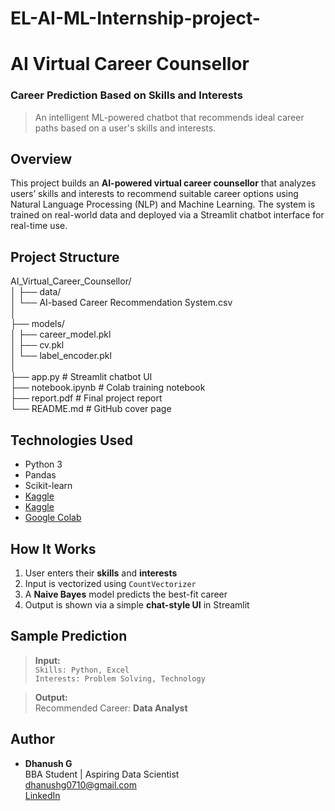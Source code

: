 # EL-AI-ML-Internship-project-
# AI Virtual Career Counsellor  
### Career Prediction Based on Skills and Interests

> An intelligent ML-powered chatbot that recommends ideal career paths based on a user's skills and interests.

## Overview

This project builds an **AI-powered virtual career counsellor** that analyzes users’ skills and interests to recommend suitable career options using Natural Language Processing (NLP) and Machine Learning. The system is trained on real-world data and deployed via a Streamlit chatbot interface for real-time use.

## Project Structure
AI_Virtual_Career_Counsellor/       
│
├── data/       
│ └── AI-based Career Recommendation System.csv     
│         
├── models/       
│ ├── career_model.pkl      
│ ├── cv.pkl     
│ └── label_encoder.pkl      
│        
├── app.py # Streamlit chatbot UI       
├── notebook.ipynb # Colab training notebook        
├── report.pdf # Final project report       
└── README.md # GitHub cover page      


##  Technologies Used

- Python 3
- Pandas
- Scikit-learn
- [Kaggle](https://www.kaggle.com/datasets/adilshamim8/ai-based-career-recommendation-system)
- [Kaggle](https://www.kaggle.com/datasets/tea340yashjoshi/skill-and-career-recommendation-dataset)
- [Google Colab](https://colab.research.google.com/drive/1A48wgk3vSnNxJWM1fTZBtDdQ1VriscuO?usp=sharing)

## How It Works

1. User enters their **skills** and **interests**
2. Input is vectorized using `CountVectorizer`
3. A **Naive Bayes** model predicts the best-fit career
4. Output is shown via a simple **chat-style UI** in Streamlit

## Sample Prediction

> **Input:**  
`Skills: Python, Excel`  
`Interests: Problem Solving, Technology`

> **Output:**  
Recommended Career: **Data Analyst**

## Author

- **Dhanush G**  
  BBA Student | Aspiring Data Scientist  
  dhanushg0710@gmail.com  
  [LinkedIn](https://www.linkedin.com/in/dhanush-g-805492345)

